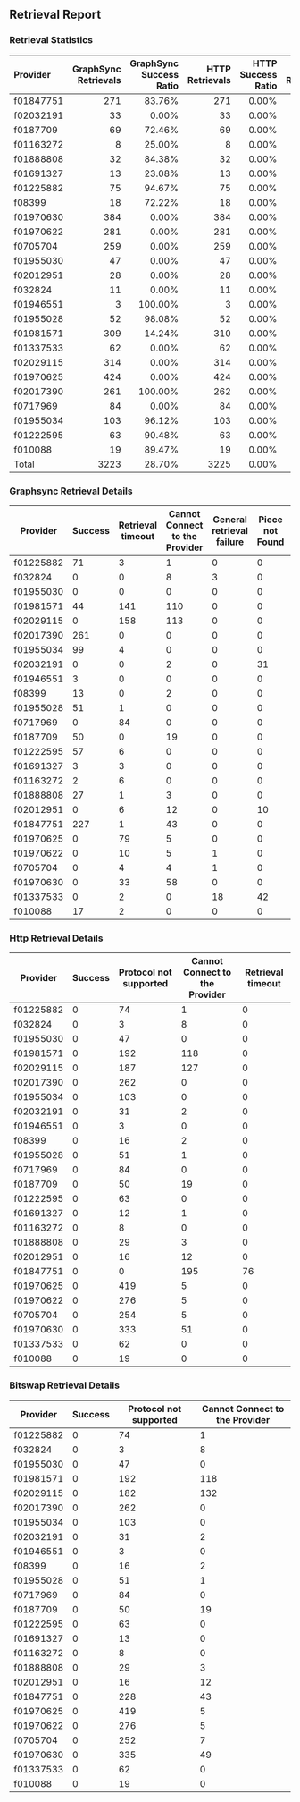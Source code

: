## Retrieval Report
### Retrieval Statistics
| Provider  | GraphSync Retrievals | GraphSync Success Ratio | HTTP Retrievals | HTTP Success Ratio | Bitswap Retrievals | Bitswap Success Ratio |
| :-------- | -------------------: | ----------------------: | --------------: | -----------------: | -----------------: | --------------------: |
| f01847751 |                  271 |                  83.76% |             271 |              0.00% |                271 |                 0.00% |
| f02032191 |                   33 |                   0.00% |              33 |              0.00% |                 33 |                 0.00% |
| f0187709  |                   69 |                  72.46% |              69 |              0.00% |                 69 |                 0.00% |
| f01163272 |                    8 |                  25.00% |               8 |              0.00% |                  8 |                 0.00% |
| f01888808 |                   32 |                  84.38% |              32 |              0.00% |                 32 |                 0.00% |
| f01691327 |                   13 |                  23.08% |              13 |              0.00% |                 13 |                 0.00% |
| f01225882 |                   75 |                  94.67% |              75 |              0.00% |                 75 |                 0.00% |
| f08399    |                   18 |                  72.22% |              18 |              0.00% |                 18 |                 0.00% |
| f01970630 |                  384 |                   0.00% |             384 |              0.00% |                384 |                 0.00% |
| f01970622 |                  281 |                   0.00% |             281 |              0.00% |                281 |                 0.00% |
| f0705704  |                  259 |                   0.00% |             259 |              0.00% |                259 |                 0.00% |
| f01955030 |                   47 |                   0.00% |              47 |              0.00% |                 47 |                 0.00% |
| f02012951 |                   28 |                   0.00% |              28 |              0.00% |                 28 |                 0.00% |
| f032824   |                   11 |                   0.00% |              11 |              0.00% |                 11 |                 0.00% |
| f01946551 |                    3 |                 100.00% |               3 |              0.00% |                  3 |                 0.00% |
| f01955028 |                   52 |                  98.08% |              52 |              0.00% |                 52 |                 0.00% |
| f01981571 |                  309 |                  14.24% |             310 |              0.00% |                310 |                 0.00% |
| f01337533 |                   62 |                   0.00% |              62 |              0.00% |                 62 |                 0.00% |
| f02029115 |                  314 |                   0.00% |             314 |              0.00% |                314 |                 0.00% |
| f01970625 |                  424 |                   0.00% |             424 |              0.00% |                424 |                 0.00% |
| f02017390 |                  261 |                 100.00% |             262 |              0.00% |                262 |                 0.00% |
| f0717969  |                   84 |                   0.00% |              84 |              0.00% |                 84 |                 0.00% |
| f01955034 |                  103 |                  96.12% |             103 |              0.00% |                103 |                 0.00% |
| f01222595 |                   63 |                  90.48% |              63 |              0.00% |                 63 |                 0.00% |
| f010088   |                   19 |                  89.47% |              19 |              0.00% |                 19 |                 0.00% |
| Total     |                 3223 |                  28.70% |            3225 |              0.00% |               3225 |                 0.00% |

### Graphsync Retrieval Details
| Provider  | Success | Retrieval timeout | Cannot Connect to the Provider | General retrieval failure | Piece not Found | Retrieval rejected | Unconfirmed block transfer | Provider not online | Retrieval not free | Retrieval throttled |
| --------- | ------- | ----------------- | ------------------------------ | ------------------------- | --------------- | ------------------ | -------------------------- | ------------------- | ------------------ | ------------------- |
| f01225882 | 71      | 3                 | 1                              | 0                         | 0               | 0                  | 0                          | 0                   | 0                  | 0                   |
| f032824   | 0       | 0                 | 8                              | 3                         | 0               | 0                  | 0                          | 0                   | 0                  | 0                   |
| f01955030 | 0       | 0                 | 0                              | 0                         | 0               | 0                  | 0                          | 47                  | 0                  | 0                   |
| f01981571 | 44      | 141               | 110                            | 0                         | 0               | 0                  | 14                         | 0                   | 0                  | 0                   |
| f02029115 | 0       | 158               | 113                            | 0                         | 0               | 0                  | 43                         | 0                   | 0                  | 0                   |
| f02017390 | 261     | 0                 | 0                              | 0                         | 0               | 0                  | 0                          | 0                   | 0                  | 0                   |
| f01955034 | 99      | 4                 | 0                              | 0                         | 0               | 0                  | 0                          | 0                   | 0                  | 0                   |
| f02032191 | 0       | 0                 | 2                              | 0                         | 31              | 0                  | 0                          | 0                   | 0                  | 0                   |
| f01946551 | 3       | 0                 | 0                              | 0                         | 0               | 0                  | 0                          | 0                   | 0                  | 0                   |
| f08399    | 13      | 0                 | 2                              | 0                         | 0               | 0                  | 0                          | 0                   | 0                  | 3                   |
| f01955028 | 51      | 1                 | 0                              | 0                         | 0               | 0                  | 0                          | 0                   | 0                  | 0                   |
| f0717969  | 0       | 84                | 0                              | 0                         | 0               | 0                  | 0                          | 0                   | 0                  | 0                   |
| f0187709  | 50      | 0                 | 19                             | 0                         | 0               | 0                  | 0                          | 0                   | 0                  | 0                   |
| f01222595 | 57      | 6                 | 0                              | 0                         | 0               | 0                  | 0                          | 0                   | 0                  | 0                   |
| f01691327 | 3       | 3                 | 0                              | 0                         | 0               | 7                  | 0                          | 0                   | 0                  | 0                   |
| f01163272 | 2       | 6                 | 0                              | 0                         | 0               | 0                  | 0                          | 0                   | 0                  | 0                   |
| f01888808 | 27      | 1                 | 3                              | 0                         | 0               | 0                  | 1                          | 0                   | 0                  | 0                   |
| f02012951 | 0       | 6                 | 12                             | 0                         | 10              | 0                  | 0                          | 0                   | 0                  | 0                   |
| f01847751 | 227     | 1                 | 43                             | 0                         | 0               | 0                  | 0                          | 0                   | 0                  | 0                   |
| f01970625 | 0       | 79                | 5                              | 0                         | 0               | 0                  | 0                          | 340                 | 0                  | 0                   |
| f01970622 | 0       | 10                | 5                              | 1                         | 0               | 3                  | 47                         | 215                 | 0                  | 0                   |
| f0705704  | 0       | 4                 | 4                              | 1                         | 0               | 5                  | 46                         | 0                   | 199                | 0                   |
| f01970630 | 0       | 33                | 58                             | 0                         | 0               | 5                  | 15                         | 273                 | 0                  | 0                   |
| f01337533 | 0       | 2                 | 0                              | 18                        | 42              | 0                  | 0                          | 0                   | 0                  | 0                   |
| f010088   | 17      | 2                 | 0                              | 0                         | 0               | 0                  | 0                          | 0                   | 0                  | 0                   |

### Http Retrieval Details
| Provider  | Success | Protocol not supported | Cannot Connect to the Provider | Retrieval timeout |
| --------- | ------- | ---------------------- | ------------------------------ | ----------------- |
| f01225882 | 0       | 74                     | 1                              | 0                 |
| f032824   | 0       | 3                      | 8                              | 0                 |
| f01955030 | 0       | 47                     | 0                              | 0                 |
| f01981571 | 0       | 192                    | 118                            | 0                 |
| f02029115 | 0       | 187                    | 127                            | 0                 |
| f02017390 | 0       | 262                    | 0                              | 0                 |
| f01955034 | 0       | 103                    | 0                              | 0                 |
| f02032191 | 0       | 31                     | 2                              | 0                 |
| f01946551 | 0       | 3                      | 0                              | 0                 |
| f08399    | 0       | 16                     | 2                              | 0                 |
| f01955028 | 0       | 51                     | 1                              | 0                 |
| f0717969  | 0       | 84                     | 0                              | 0                 |
| f0187709  | 0       | 50                     | 19                             | 0                 |
| f01222595 | 0       | 63                     | 0                              | 0                 |
| f01691327 | 0       | 12                     | 1                              | 0                 |
| f01163272 | 0       | 8                      | 0                              | 0                 |
| f01888808 | 0       | 29                     | 3                              | 0                 |
| f02012951 | 0       | 16                     | 12                             | 0                 |
| f01847751 | 0       | 0                      | 195                            | 76                |
| f01970625 | 0       | 419                    | 5                              | 0                 |
| f01970622 | 0       | 276                    | 5                              | 0                 |
| f0705704  | 0       | 254                    | 5                              | 0                 |
| f01970630 | 0       | 333                    | 51                             | 0                 |
| f01337533 | 0       | 62                     | 0                              | 0                 |
| f010088   | 0       | 19                     | 0                              | 0                 |

### Bitswap Retrieval Details
| Provider  | Success | Protocol not supported | Cannot Connect to the Provider |
| --------- | ------- | ---------------------- | ------------------------------ |
| f01225882 | 0       | 74                     | 1                              |
| f032824   | 0       | 3                      | 8                              |
| f01955030 | 0       | 47                     | 0                              |
| f01981571 | 0       | 192                    | 118                            |
| f02029115 | 0       | 182                    | 132                            |
| f02017390 | 0       | 262                    | 0                              |
| f01955034 | 0       | 103                    | 0                              |
| f02032191 | 0       | 31                     | 2                              |
| f01946551 | 0       | 3                      | 0                              |
| f08399    | 0       | 16                     | 2                              |
| f01955028 | 0       | 51                     | 1                              |
| f0717969  | 0       | 84                     | 0                              |
| f0187709  | 0       | 50                     | 19                             |
| f01222595 | 0       | 63                     | 0                              |
| f01691327 | 0       | 13                     | 0                              |
| f01163272 | 0       | 8                      | 0                              |
| f01888808 | 0       | 29                     | 3                              |
| f02012951 | 0       | 16                     | 12                             |
| f01847751 | 0       | 228                    | 43                             |
| f01970625 | 0       | 419                    | 5                              |
| f01970622 | 0       | 276                    | 5                              |
| f0705704  | 0       | 252                    | 7                              |
| f01970630 | 0       | 335                    | 49                             |
| f01337533 | 0       | 62                     | 0                              |
| f010088   | 0       | 19                     | 0                              |
